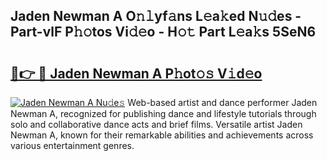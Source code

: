 ## Jaden Newman A O𝚗𝚕yf𝚊ns L𝚎a𝚔ed N𝚞𝚍es - Part-vlF P𝚑𝚘tos Vi𝚍𝚎o - H𝚘𝚝 Part L𝚎a𝚔s 5SeN6

# <h2><a href="http://kfeb8r8.oniu.top/?m=Jaden+Newman+A">🔗👉 🔴 Jaden Newman A P𝚑ot𝚘𝚜 V𝚒d𝚎o</a></h2>

[![Jaden Newman A Nu𝚍e𝚜](https://i.imgur.com/0qMVB7G.gif)](http://kfeb8r8.oniu.top/?m=Jaden+Newman+A)
Web-based artist and dance performer Jaden Newman A, recognized for publishing dance and lifestyle tutorials through solo and collaborative dance acts and brief films. Versatile artist Jaden Newman A, known for their remarkable abilities and achievements across various entertainment genres.  
